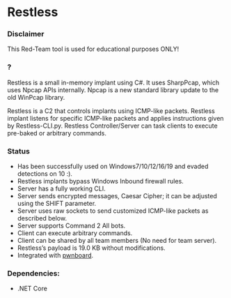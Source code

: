 # Restless

### Disclaimer
This Red-Team tool is used for educational purposes ONLY!

### ?
Restless is a small in-memory implant using C#. It uses SharpPcap, which uses Npcap APIs internally. Npcap is a new standard library update to the old WinPcap library.  

Restless is a C2 that controls implants using ICMP-like packets. Restless implant listens for specific ICMP-like packets and applies instructions given by Restless-CLI.py. Restless Controller/Server can task clients to execute pre-baked or arbitrary commands.

### Status
- Has been successfully used on Windows7/10/12/16/19 and evaded detections on 10 :).
- Restless implants bypass Windows Inbound firewall rules.
- Server has a fully working CLI.
- Server sends encrypted messages, Caesar Cipher; it can be adjusted using the SHIFT parameter.
- Server uses raw sockets to send customized ICMP-like packets as described below.
- Server supports Command 2 All bots. 
- Client can execute arbitrary commands.
- Client can be shared by all team members (No need for team server).
- Restless’s payload is 19.0 KB without modifications.
- Integrated with [pwnboard](https://github.com/micahjmartin/pwnboard). 

### Dependencies:
- .NET Core


